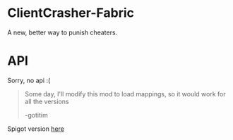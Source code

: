 # ClientCrasher-Fabric
A new, better way to punish cheaters.

# API
Sorry, no api :(

> Some day, I'll modify this mod to load mappings, so it would work for all the versions
> 
>  -gotitim

Spigot version [here](https://github.com/goteusz-maszyk/ClientCrasher-Spigot)
